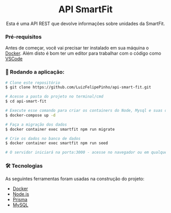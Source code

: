 <h1 align="center">API SmartFit</h1>
<p align="center">Esta é uma API REST que devolve informações sobre unidades da SmartFit.</p>

### Pré-requisitos

Antes de começar, você vai precisar ter instalado em sua máquina o [Docker](https://www.docker.com/). 
 Além disto é bom ter um editor para trabalhar com o código como [VSCode](https://code.visualstudio.com/)

### 🎲 Rodando a aplicação:

```bash
# Clone este repositório
$ git clone https://github.com/LuizFelipePinho/api-smart-fit.git

# Acesse a pasta do projeto no terminal/cmd
$ cd api-smart-fit

# Execute esse comando para criar os containers do Node, Mysql e suas dependências  
$ docker-compose up -d

# Faça a migração dos dados
$ docker container exec smartfit npm run migrate

# Crie os dados no banco de dados
$ docker container exec smartfit npm run seed

# O servidor iniciará na porta:3000 - acesse no navegador ou em qualquer software para teste de API o link http://localhost:3000/

```

### 🛠 Tecnologias

As seguintes ferramentas foram usadas na construção do projeto:

- [Docker](https://www.docker.com/)
- [Node.js](https://nodejs.org/en/)
- [Prisma](https://www.prisma.io/)
- [MySQL](https://www.mysql.com/)
